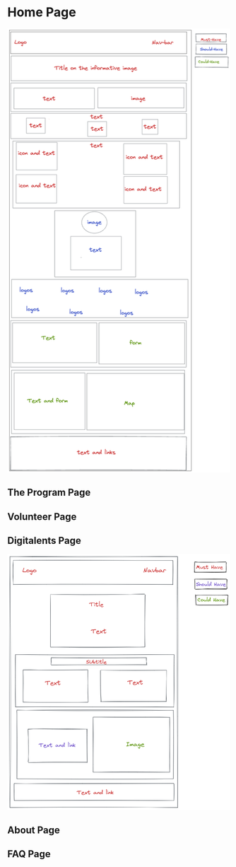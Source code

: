 # Home Page

![home page design wireframe](../public/hoomepagedesign.png)

## The Program Page

<!--   Inna -->

## Volunteer Page

<!--  Barnabas-->

## Digitalents Page

<!-- Renjani-->

![Digitalents design wireframe](../public/digitalentpage.png)

## About Page

<!-- Helen-->

## FAQ Page

<!-- Anita -->
